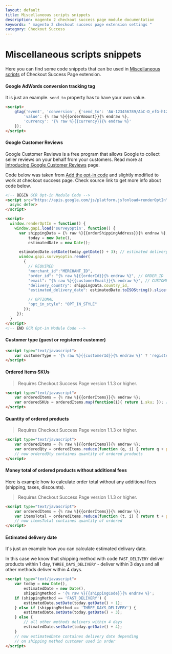 ```yaml
---
layout: default
title: Miscellaneous scripts snippets
description: magento 2 checkout success page module documentation
keywords: " magento 2 checkout success page extension settings "
category: Checkout Success
---
```


# Miscellaneous scripts snippets

Here you can find some code snippets that can be used in [Miscellaneous scripts](../settings/)
of Checkout Success Page extension.

#### Google AdWords conversion tracking tag

It is just an example. `send_to` property has to have your own value.

```html
<script>
    gtag('event', 'conversion', {'send_to': 'AW-123456789/AbC-D_efG-h12_34-567',
        'value': {% raw %}{{orderAmount}}{% endraw %},
        'currency': '{% raw %}{{currency}}{% endraw %}'
    });
</script>
```

#### Google Customer Reviews

Google Customer Reviews is a free program that allows Google to collect seller reviews on your behalf from your customers. Read more at [Introducing Google Customer Reviews](https://support.google.com/merchants/answer/7188525) page.

Code below was taken from [Add the opt-in code](https://support.google.com/merchants/answer/7106244#optin) and slightly modified to work at checkout success page. Check source link to get more info about code below.

```html
<!-- BEGIN GCR Opt-in Module Code -->
<script src="https://apis.google.com/js/platform.js?onload=renderOptIn"
  async defer>
</script>

<script>
  window.renderOptIn = function() {
    window.gapi.load('surveyoptin', function() {
      var shippingData = {% raw %}{{orderShippingAddress}}{% endraw %},
          today = new Date(),
          estimatedDate = new Date();

      estimatedDate.setDate(today.getDate() + 3); // estimated delivery date is 3 days from now
      window.gapi.surveyoptin.render(
        {
          // REQUIRED
          "merchant_id":"MERCHANT_ID",
          "order_id": "{% raw %}{{orderId}}{% endraw %}", // ORDER_ID
          "email": "{% raw %}{{customerEmail}}{% endraw %}", // CUSTOMER_EMAIL
          "delivery_country": shippingData.country_id,
          "estimated_delivery_date": estimatedDate.toISOString().slice(0, 10),

          // OPTIONAL
          "opt_in_style": "OPT_IN_STYLE"
        });
     });
  }
</script>
<!-- END GCR Opt-in Module Code -->
```

#### Customer type (guest or registered customer)

```html
<script type="text/javascript">
    var customerType = '{% raw %}{{customerId}}{% endraw %}' ? 'registered' : 'guest';
</script>
```

#### Ordered Items SKUs

> Requires Checkout Success Page version 1.1.3 or higher.

```html
<script type="text/javascript">
    var orderedItems = {% raw %}{{orderItems}}{% endraw %};
    var orderedSKUs = orderedItems.map(function(i){ return i.sku; }); // Array
</script>
```

#### Quantity of ordered products

> Requires Checkout Success Page version 1.1.3 or higher.

```html
<script type="text/javascript">
    var orderedItems = {% raw %}{{orderItems}}{% endraw %};
    var orderedQty = orderedItems.reduce(function (q, i) { return q + parseFloat(i.qty_ordered); }, 0);
    // now orderedQty containes quantity of ordered products
</script>
```

#### Money total of ordered products without additional fees

Here is example how to calculate order total without any additional fees (shipping, taxes, discounts).

> Requires Checkout Success Page version 1.1.3 or higher.

```html
<script type="text/javascript">
    var orderedItems = {% raw %}{{orderItems}}{% endraw %};
    var itemsTotal = orderedItems.reduce(function (t, i) { return t + parseFloat(i.row_total); }, 0);
    // now itemsTotal containes quantity of ordered 
</script>
```


#### Estimated delivery date

It's just an example how you can calculate estimated delivary date.

In this case we know that shipping method with code `FAST_DELIVERY` deliver products within 1 day, `THREE_DAYS_DELIVERY` - deliver within 3 days and all other methods deliver within 4 days.

```html
<script type="text/javascript">
    var today = new Date(),
        estimatedDate = new Date(),
        shippingMethod = '{% raw %}{{shippingCode}}{% endraw %}';
    if (shippingMethod == 'FAST_DELIVERY') {
        estimatedDate.setDate(today.getDate() + 1);
    } else if (shippingMethod == 'THREE_DAYS_DELIVERY') {
        estimatedDate.setDate(today.getDate() + 3);
    } else {
        // all other methods delivers within 4 days
        estimatedDate.setDate(today.getDate() + 4);
    }
    // now estimatedDate containes delivery date depending
    // on shipping method customer used in order
</script>
```
